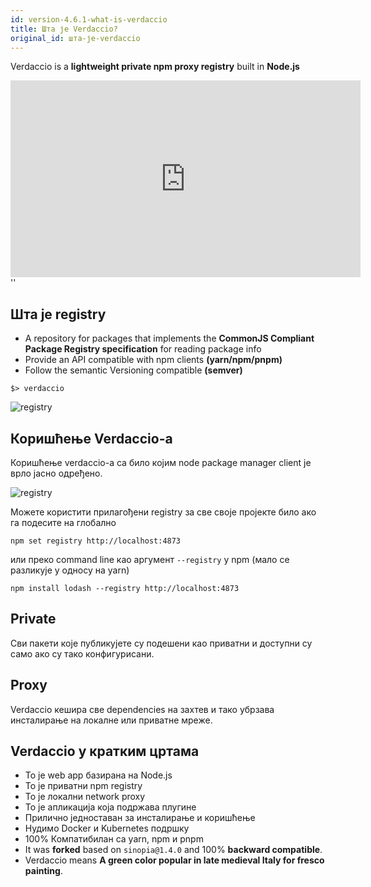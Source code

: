 ```yaml
---
id: version-4.6.1-what-is-verdaccio
title: Шта је Verdaccio?
original_id: шта-је-verdaccio
---
```


Verdaccio is a **lightweight private npm proxy registry** built in **Node.js**
<iframe width="560" height="315" src="https://www.youtube.com/embed/hDIFKzmoCaA?enablejsapi=1" frameborder="0" allow="accelerometer; autoplay; encrypted-media; gyroscope; picture-in-picture" allowfullscreen mark="crwd-mark"></iframe>
<div id="codefund">''</div>

## Шта је registry

* A repository for packages that implements the **CommonJS Compliant Package Registry specification** for reading package info
* Provide an API compatible with npm clients **(yarn/npm/pnpm)**
* Follow the semantic Versioning compatible **(semver)**

```
$> verdaccio
```

![registry](assets/verdaccio_server.gif)

## Коришћење Verdaccio-а

Коришћење verdaccio-а са било којим node package manager client је врло јасно одређено.

![registry](assets/npm_install.gif)

Можете користити прилагођени registry за све своје пројекте било ако га подесите на глобално

```
npm set registry http://localhost:4873
```

или преко command line као аргумент `--registry` у npm (мало се разликује у односу на yarn)

```
npm install lodash --registry http://localhost:4873
```

## Private

Сви пакети које публикујете су подешени као приватни и доступни су само ако су тако конфигурисани.

## Proxy

Verdaccio кешира све dependencies на захтев и тако убрзава инсталирање на локалне или приватне мреже.

## Verdaccio у кратким цртама

* То је web app базирана на Node.js
* То је приватни npm registry
* То је локални network proxy
* То је апликација која подржава плугине
* Прилично једноставан за инсталирање и коришћење
* Нудимо Docker и Kubernetes подршку
* 100% Компатибилан са yarn, npm и pnpm
* It was **forked** based on `sinopia@1.4.0` and 100% **backward compatible**.
* Verdaccio means **A green color popular in late medieval Italy for fresco painting**.
